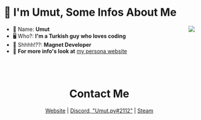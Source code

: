#  👋 I'm Umut,  Some Infos About Me

 <img align="right" src="https://github-readme-stats.vercel.app/api/top-langs/?username=umutgulmez&theme=dark&layout=compact&hide_border=1"/>

- 👀 Name: **Umut**
- 🖥️ Who?: **I'm a Turkish guy who loves coding**
- 🧲 Shhhh!??: **Magnet Developer**
- 📢 **For more info's look at** [my persona website](https://umutgulmez.github.io/)


<br><br>
<h1 align="center"> Contact Me </h1>

<p align="center">
  <a href="https://umutgulmez.github.io/" target="_blank">Website</a>
  |
  <a href="https://discord.com/users/274615370214670336" target="_blank">Discord, "Umut.py#2112"</a>
  |
  <a href="https://steamcommunity.com/id/klyne312/" target="_blank">Steam</a>
</p>
